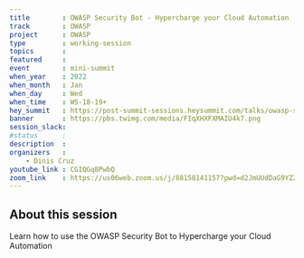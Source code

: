 ```yaml
---
title        : OWASP Security Bot - Hypercharge your Cloud Automation
track        : OWASP
project      : OWASP
type         : working-session
topics       :
featured     :
event        : mini-summit
when_year    : 2022
when_month   : Jan
when_day     : Wed
when_time    : WS-18-19+
hey_summit   : https://post-summit-sessions.heysummit.com/talks/owasp-security-bot-hypercharge-your-cloud-automation/
banner       : https://pbs.twimg.com/media/FIqXHXFXMAIU4k7.png
session_slack:
#status      : 
description  :
organizers   :
    - Dinis Cruz        
youtube_link : CGIQGq8PwbQ
zoom_link    : https://us06web.zoom.us/j/88158141157?pwd=d2JmUUdDaG9YZ21EQlk2RGZpNmVNQT09
---
```


## About this session
Learn how to use the OWASP Security Bot to Hypercharge your Cloud Automation
